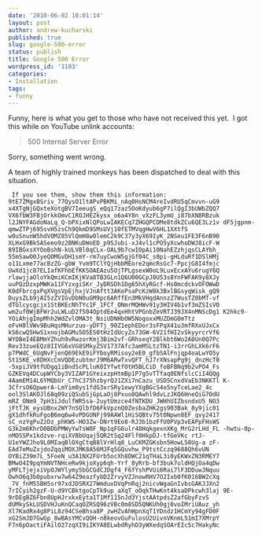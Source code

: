 ```yaml
---
date: '2010-06-02 10:01:14'
layout: post
author: andrew-kucharski
published: true
slug: google-500-error
status: publish
title: Google 500 Error
wordpress_id: '1103'
categories:
- Installation
tags:
- funny
---
```


Funny, here is what you get to those who have not received this yet.  I got this while on YouTube unlink accounts:


> 500 Internal Server Error

Sorry, something went wrong.

A team of highly trained monkeys has been dispatched to deal with this situation.


`
If you see them, show them this information:
9tE7ZMgxBSriv_77QysO1ltAPvPBKMi_nAq0HsNCM4reIvdRU5qCmvvn-uG9
x4XTgNjGQxteXotgBV7IeeugS_eQq17zaz5OoKdyub6gP7ilQgI3bUWbZQQ7
VX6fbW3FBjOrkkOmvC1ROJHEZkysx_o6a4Y8n_vXzFL3ymU_i87bXN8RBzuk
l2JNYFAGdoNaLq_Q-bPXixNlQPoLwIAKECq7ZHGQPCDMe8tdkZCu6QE3Lz1v
dF5jgpnm-qmwZTPj695svH5zsCh9QkmD9SMsUVj10fETMVqgHwV6HL1XXtfS
w0uSnunW5hdVOMZ85VlQmH8w0lemC2k9C37y3yX69IyK_2NSeu1FE3F6nB90
XLHxG9BkSASeeo9z2BNKuDWoED_p9SJubi-xJ4vl1cPO5yXcwhoDWJ8icF-W
89IBGxsXYOoBshN-kULVBl0qCLx-OAL9b7cwIOpAi10NahEZzhjqsCLAYbh_
55mSawO0JyeQOMGvDH1smY-rm7uyCwoW5gjGf04C_s0pi-gHLduRf1DSlHMj
o11Lxme77acBzZG-gbW_Yvm9TClYQjHbbMEore2qmcRsGc7-PpcjG8I4fmjc
UwXd1jc87ELIafKFhbEfKKSOAEAzu5OjTPLgsexW0oL9LuxEcxAYu6rugY6Q
rlawjjaOloYkQmiKCmIKjKVa8TB3GLn1Q6U00GCpJ0U53s8YnFWFAK9y8XJy
uuPQzDzxpMWKa11FYzxgiSKr_JyDRSDh1Dg65hXyRGcf-Hs0mcdckvOFOWwD
K0dFbrcgxPqXVgsVpEjhxjVJnAftt3AKePsaPcKzW8k3BxlBGsyqWisk_gQ9
DuysZLb9jAI5zZVIGvDbN0uGM9pc6ARffEn3MkVHqdAnnzZ7WusTZ0bMT-vf
dTGlcycgcjx1StBKEcNhTYc1F_1FCf_ONmrMQHWv91y3HIV4b1vf3mZSIsVO
wm2uf0WjBFWr2uLWLuD2f504OptdEe4qxHhtVPGnbZeVRTJ39JX4nMNScDg1
K2hkc9-YOiAhjgImpMhh2WdZvlOMA3t_NsiUDNHbOW5NogoxxMUZDmG0mTtz
oFvH8lVWv9BuHqsMHurzuo-yDFTj_90Z1ephEDor3sFPqX41u3mfRXxUJxCx
kS6cwQ5HwS1xnojbAGMu5O5ES0tHzIdUcyZs73GW-6V21fHI2vSkyyrcrVf6
WYOBeI4EBMmYZhuh9vRwzorKmj3Bim2vf-GRhseqY2Blkbt6Wo2A0Un0Q7Pc
Rev33zueEQz8IIVG6xVG8SMkyZSV1737Afc3amMSLtzTN1-i3rrGhLXk6rF6
p7PWdC_6UqNvFjenQ69EkE9iFYboyRMisoy2eE0_gfbSAlFnjqp4oaLwYO5y
St1SKE_v8DHXcCmVQDEzubtmrJ9M6ARwTxvQFT_hJ7rXNsapPg9j_dnzHcT0
-5xpiJV9tfUDgq1iBndScPLluK0IYfwtfOtH5BLCiD_foBFBNq9b2vPO4_Fs
GZKEVq4DCupWYCby3VIZAP1GYeixzpHtmBp1P7g5vTTfaq0ENfslcCiI4QQg
4AamEM14L6YMQbUr_C7hC375hzbyrQJ1ZXi7nCazu_USD5CnxdVaEb3NKKTl
K-3CfrsO6QpwerA-LmYim0ys1fdG3xrSRy1ewyYXgBGcS4o5nyTceLae2_4c
ool3SlAKOJl68q09ziQSubSjGpLaOj8Pxuo8QAwhl9dvLzJKQ6HneQiG7OdU
mRZ_ONm9_7pH3iJdulfWR5sa-2uytUmzce4fNTKDU_JWHhUIZbsndxU5_NO3
jFtTJK_eysUBnx2WY7nSQlbfD6FkVpznQ0ZesbaZHK2gs903Bak_8y9jic01
gX1dhfkRuFgoB6mq6w4vPDGUNFj99AAWl1HiSQBtv75tONpwn8EF_qvy2417
sC_nzYgPuZzDz_phKWS-HO3Zw-DNrt9Eo8-RJ3b1bzFfU0PVp3vEAPpFHsWS
G3k2m6KhrD0BDbPMWyYwTsW0F_Np1qFG6ulr48HqkgexnXKg_MrG2rLHd_FL
-hwtu-0p-nMOSSPx1kdzve-rqiXVBbUqaj5QR2tSq24Flf0HkpDJ-tfGeVKc
rtJ-U1eYWZJho9L0MIaqBlOXgCtqB8lVrHlq8_LuCKMZGKsbn5HowL58Ug-a
zF-EAd7eMuZxjdoZqqiMOXJMK8A56MJFq5GQuvhw_P9tstCczq9688Qh6vUN
OYBiZ39m7L_5FoeN_u3A1NX2FUrb5ocXh8DWC21qTHaL3i0yEKWxZN3RMEY7
BMwO4I9pqYmNVTNHceRw9kjoXyp6qh-Yrf_8yRrb-bf3buk7uldHQjOa4qDw
yMFLTjejxiVpOJWYlymy5bGCGdCJDgf4_F6fYshPVUi6Rai7lF3DDuwJNquu
OwhO6q3b0pubxrw7w64Z9eazfybD2ZrvyVZJnowRHV7O2Ixb0fK016BW2cXq
_7V_fnM55BH5sr97xdJDSRX27WmduvDVqPnRqj2nicvWgaGnIvbsGAKJJXn2
7rICyih2gzF-U-d9YCBktgoCpTk9up_aXqT_oOqkTHwKnt4ksaDPkcwh3laj
9E-9rDEgBZ6Fbn8UpHJrxkxEyta1T1Mf115nJd3YjstAAtpdsZ2afGbyFzvS
dUMkySkLUSDVHJuKnQCaqOZRSQ96zVBc0m8SD5QNKUh0gj0voIMriUAuz_yh
Xl7KadRx4g8PiL8z94CSeBhsa8P_zwHZvAhWpnXqT1YDndz1HCmYy94gFD0F
xG2SmJD7GwGp_8wBAsYMCvQOH-n8keovGuFulosU2UivnVKnmL51mI7XMrpY
F7n6pOactiFAilO27zqXI9iIKYA8ELwbdRyhD3yWXedqSOArEIcSc7HakyNc`
